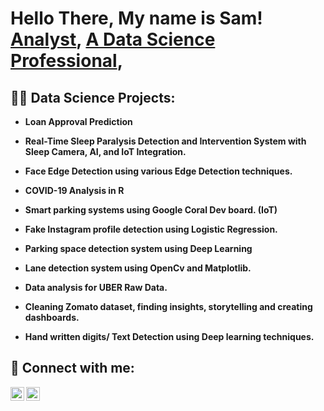 <h1>Hello There, My name is Sam! <br/><a href="https://github.com/samayakmalhotra">Analyst</a>, <a href="https://www.linkedin.com/in/samayakmalhotra/">A Data Science Professional</a>,

<h2>👨‍💻 Data Science Projects:</h2>

- <b>Loan Approval Prediction </b>

- <b>Real-Time Sleep Paralysis Detection and Intervention System with Sleep Camera, AI, and IoT Integration.</b>
- <b>Face Edge Detection using various Edge Detection techniques.</b>  
- <b>COVID-19 Analysis in R</b>
- <b>Smart parking systems using Google Coral Dev board. (IoT) </b>
- <b>Fake Instagram profile detection using Logistic Regression.</b>
- <b>Parking space detection system using Deep Learning</b>
- <b>Lane detection system using OpenCv and Matplotlib.</b>
- <b>Data analysis for UBER Raw Data.</b>
- <b>Cleaning Zomato dataset, finding insights, storytelling and creating dashboards.</b>
- <b>Hand written digits/ Text Detection using Deep learning techniques.</b>

<h2> 🤳 Connect with me:</h2>

[<img align="left" alt="JoshMadakor | LinkedIn" width="22px" src="https://cdn.jsdelivr.net/npm/simple-icons@v3/icons/linkedin.svg" />][linkedin]
[<img align="left" alt="JoshMadakor | Instagram" width="22px" src="https://cdn.jsdelivr.net/npm/simple-icons@v3/icons/instagram.svg" />][instagram]

[instagram]: https://www.instagram.com/run.with.sam/
[linkedin]: https://linkedin.com/in/samayakmalhotra
